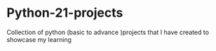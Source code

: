 # Python-21-projects
Collection  of python (basic to advance )projects that I have created to showcase my learning 

